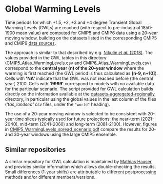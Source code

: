 # Global Warming Levels 

Time periods for which +1.5, +2, +3 and +4 degree Transient Global Warming Levels (GWLs) are reached (with respect to pre-industrial 1850-1900 mean value) are computed for CMIP5 and CMIP6 data using a 20-year moving window, building on the datasets listed in the corresponding CMIP5 and CMIP6 [data sources](../data-sources). 

The approach is similar to that described by e.g. [Nikulin *et al.* (2018)](https://doi.org/10.1088/1748-9326/aab1b1). The values provided in the GWL tables in this directory ([CMIP5_Atlas_WarmingLevels.csv](CMIP5_Atlas_WarmingLevels.csv) and [CMIP6_Atlas_WarmingLevels.csv](CMIP6_Atlas_WarmingLevels.csv)) correspond to the **central year (n) of the 20-year window** where the warming is first reached (the GWL period is thus calculated as **[n-9, n+10]**). Cells with **'NA'** indicate that the GWL was not reached before (the central year) 2100. Cells with **'9999'** correspond to models with no available data for the particular scenario. The script provided for GWL calculation builds directly on the information available at the [datasets-aggregated-regionally](../datasets-aggregated-regionally) directory, in particular using the global values in the last column of the files (*'tas_landsea'* csv files, under the `"world"` heading).

The use of a 20-year moving window is selected to be consistent with 20-year time slices typically used for future projections: the near-term (2021-2040), mid-term (2041-2060) and long-term (2081-2100). However, figures in [CMIP5_WarmingLevels_spread_scenario.pdf](CMIP5_WarmingLevels_spread_scenario.pdf) compare the results for 20- and 30-year windows using the large CMIP5 ensemble. 

## Similar repositories

A similar repository for GWL calculation is maintained by [Mathias Hauser](https://github.com/mathause/cmip_warming_levels) and provides similar information which allows double-checking the results. Small differences (1-year shifts) are attributable to different postprocessing methods and/or different members/versions.
